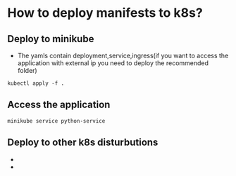 # How to deploy manifests to k8s?
## Deploy to minikube
- The yamls contain deployment,service,ingress(if you want to access the application with external ip you need to deploy the recommended folder)
```
kubectl apply -f .
```
## Access the application
```
minikube service python-service
```


## Deploy to other k8s disturbutions
- 
- 
```

```

```
